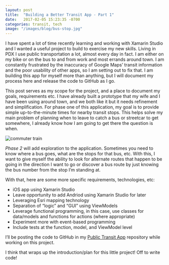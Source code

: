 ```yaml
---
layout: post
title:  "Building a Better Transit App - Part 1"
date:   2017-02-05 15:23:35 -0700
categories: transit, tech
image: "/images/blog/bus-stop.jpg"
---
```


I have spent a lot of time recently learning and working with Xamarin Studio and I wanted a useful project to build to exercise my new skills.  Living in PDX I use public transportation a lot, almost every day in fact.  I am either on my bike or on the bus to and from work and most errands around town.  I am constantly frustrated by the inaccuracy of Google Maps’ transit information and the poor usability of other apps, so I am setting out to fix that.  I am building this app for myself more than anything, but I will document my process here and release the code to GitHub as I go.

This post serves as my scope for the project, and a place to document my goals, requirements etc.  I have already built a prototype that my wife and I have been using around town, and we both like it but it needs refinement and simplification.  For phase one of this application, my goal is to provide simple up-to-the-minute times for nearby transit stops.  This helps solve my main problem of planning when to leave to catch a bus or streetcar to get somewhere, I already know how I am going to get there the question is when.

<img src="{{ site.baseurl }}/images/blog/bus-stop.jpg" alt="commuter train">

*Phase 2* will add exploration to the application.  Sometimes you need to know where a bus goes, what are the stops for that bus, etc.  With this, I want to give myself the ability to look for alternate routes that happen to be going in the direction I want to go or discover a bus route by just knowing the bus number from the stop I’m standing at.

With that, here are some more specific requirements, technologies, etc:

* iOS app using Xamarin Studio
* Leave opportunity to add Andriod using Xamarin Studio for later
* Leveraging Esri mapping technology
* Separation of “logic” and “GUI” using ViewModels
* Leverage functional programming, in this case, use classes for data/models and functions for actions (where appropriate)
* Experiment more with event-based programming
* Include tests at the function, model, and ViewModel level

I’ll be posting the code to GitHub in my [Public Transit App](https://github.com/MoravecLabs/PublicTransitApp) repository while working on this project.

I think that wraps up the introduction/plan for this little project!  Off to write code!